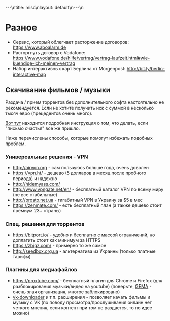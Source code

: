 ---\ntitle: misc\nlayout: default\n---\n
# Разное

* Сервис, который облегчает расторжение договоров: https://www.aboalarm.de
* Расторгнуть договор с Vodafone:
https://www.vodafone.de/hilfe/vertrag/vertrag-laufzeit.html#wie-kuendige-ich-meinen-vertrag
* Набор интерактивных карт Берлина от Morgenpost: http://bit.ly/berlin-interactive-map

## Скачивание фильмов / музыки 

Раздача / прием торрентов без дополнительного софта настоятельно не рекомендуется. Если не хотите получить иск с суммой в несколько тысяч евро (прецедентов очень много). 

[Вот тут](http://www.allrussian.info/index.php?page=Thread&threadID=141831) находится подробная инструкция о том, что делать, если "письмо счастья" все же пришло.

Ниже перечислены способы, которые помогут избежать подобных проблем.

### Универсальные решения - VPN
- http://airvpn.org - сам пользуюсь больше года, очень доволен
- https://vpn.ht/ - дешево (5 долларов в месяц после пробного периода) и надежно
- http://hidemyass.com/
- http://www.vpngate.net/en/ - бесплатный каталог VPN по всему миру (не все стабильные)
- http://prosto.net.ua - гигабитный VPN в Украину за $5 в мес
- https://zenmate.com/ - есть бесплатный план (а также дешево стоит премиум 23+ страны)

### Спец. решения для торрентов
- https://bitport.io/ - удобно и бесплатно с массой ограничений, но доплатить стоит как минимум за HTTPS
- https://zbigz.com/ - примерно то же самое
- http://seedbox.org.ua - альтернатива из Украины (только платные тарифы)

### Плагины для медиафайлов
- https://proxtube.com/ - бесплатный плагин для Chrome и Firefox (для разблокирования музыки/видео на youtube) (поверьте, [GEMA](https://en.wikipedia.org/wiki/GEMA_(German_organization)) - очень злая организация, многое заблокировано)
- [vk-downloader](https://chrome.google.com/webstore/detail/vk-downloader/mlmfhhpkbbnhnalidmpgkpmmmgfhooeh) и т.п. расширения - позволяет качать фильмы и музыку с VK (по поводу просмотра/прослушивания онлайн нет четкого мнения, если контент при том не раздается, то по идее можно)
